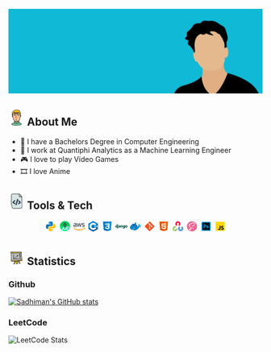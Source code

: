 [<img src="https://raw.githubusercontent.com/sadhiman7/sadhiman7/main/assets/github_profile.gif"/>](https://sadhiman7.github.io)

## <img src="https://raw.githubusercontent.com/sadhiman7/sadhiman7/main/assets/about_me.png" width="32" height="32"/> About Me
- 🏫 I have a Bachelors Degree in Computer Engineering
- 💼 I work at Quantiphi Analytics as a Machine Learning Engineer
- 🎮 I love to play Video Games
- 🎞️ I love Anime

## <img src="https://raw.githubusercontent.com/sadhiman7/sadhiman7/main/assets/code.png" width="32" height="32"/> Tools & Tech
<p align="center">
      <img src="https://raw.githubusercontent.com/sadhiman7/sadhiman7/main/assets/python.png" width="24" height="24"/>
      <img src="https://raw.githubusercontent.com/sadhiman7/sadhiman7/main/assets/android.png" width="24" height="24"/>
      <img src="https://raw.githubusercontent.com/sadhiman7/sadhiman7/main/assets/aws.png" width="24" height="24"/>
      <img src="https://raw.githubusercontent.com/sadhiman7/sadhiman7/main/assets/cpp.png" width="24" height="24"/>
      <img src="https://raw.githubusercontent.com/sadhiman7/sadhiman7/main/assets/css.png" width="24" height="24"/>
      <img src="https://raw.githubusercontent.com/sadhiman7/sadhiman7/main/assets/django.png" width="24" height="24"/>
      <img src="https://raw.githubusercontent.com/sadhiman7/sadhiman7/main/assets/docker.png" width="24" height="24"/>
      <img src="https://raw.githubusercontent.com/sadhiman7/sadhiman7/main/assets/git.png" width="24" height="24"/>
      <img src="https://raw.githubusercontent.com/sadhiman7/sadhiman7/main/assets/html.png" width="24" height="24"/>
      <img src="https://raw.githubusercontent.com/sadhiman7/sadhiman7/main/assets/opencv.png" width="24" height="24"/>
      <img src="https://raw.githubusercontent.com/sadhiman7/sadhiman7/main/assets/sass.png" width="24" height="24"/>
      <img src="https://raw.githubusercontent.com/sadhiman7/sadhiman7/main/assets/photoshop.png" width="24" height="24"/>
      <img src="https://raw.githubusercontent.com/sadhiman7/sadhiman7/main/assets/javascript.png" width="24" height="24"/>
</p>

## <img src="https://raw.githubusercontent.com/sadhiman7/sadhiman7/main/assets/stats.png" width="32" height="32"/> Statistics
### Github
[![Sadhiman's GitHub stats](https://github-readme-stats.vercel.app/api?username=sadhiman7&theme=dark&show_icons=true)](https://github.com/sadhiman7)
### LeetCode
![LeetCode Stats](https://leetcard.jacoblin.cool/sadhiman7?theme=dark&font=ABeeZee&ext=activity)


